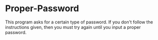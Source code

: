 # Proper-Password
This program asks for a certain type of password.  If you don't follow the instructions given, then you must try again until you input a proper password.
